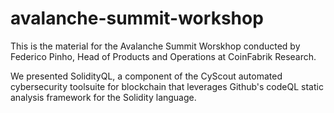 # avalanche-summit-workshop

This is the material for the Avalanche Summit Worskhop conducted by Federico Pinho, Head of Products and Operations at CoinFabrik Research.

We presented SolidityQL, a component of the CyScout automated cybersecurity toolsuite for blockchain that leverages Github's codeQL static analysis framework for the Solidity language.
